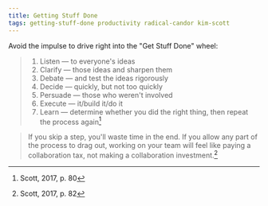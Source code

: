 ```yaml
---
title: Getting Stuff Done
tags: getting-stuff-done productivity radical-candor kim-scott
---
```


Avoid the impulse to drive right into the "Get Stuff Done" wheel:

> 1. Listen — to everyone's ideas
> 2. Clarify — those ideas and sharpen them
> 3. Debate — and test the ideas rigorously
> 4. Decide — quickly, but not too quickly
> 5. Persuade — those who weren't involved
> 6. Execute — it/build it/do it
> 7. Learn — determine whether you did the right thing, then repeat the process again[^gsd]

> If you skip a step, you'll waste time in the end. If you allow any part of the process to drag out, working on your team will feel like paying a collaboration tax, not making a collaboration investment.[^warning]

[^gsd]: Scott, 2017, p. 80
[^warning]: Scott, 2017, p. 82
